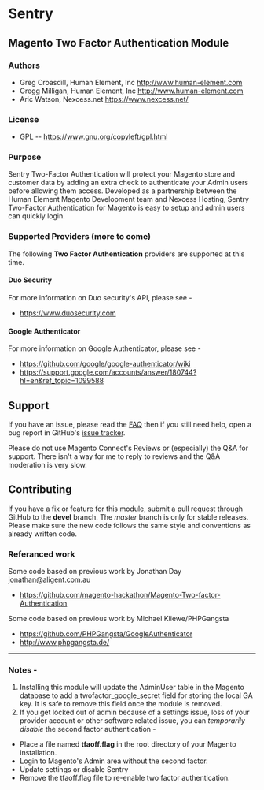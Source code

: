 # Sentry
## Magento Two Factor Authentication Module

### Authors
- Greg Croasdill, Human Element, Inc http://www.human-element.com
- Gregg Milligan, Human Element, Inc http://www.human-element.com
- Aric Watson, Nexcess.net     https://www.nexcess.net/

### License  
- GPL  -- https://www.gnu.org/copyleft/gpl.html

### Purpose
Sentry Two-Factor Authentication will protect your Magento store and customer data by adding an extra check to authenticate your Admin users before allowing them access. Developed as a partnership between the Human Element Magento Development team and Nexcess Hosting, Sentry Two-Factor Authentication for Magento is easy to setup and admin users can quickly login.

### Supported Providers (more to come)
The following __Two Factor Authentication__ providers are supported at this time.
#### Duo Security
For more information on Duo security's API, please see -
- https://www.duosecurity.com

#### Google Authenticator
For more information on Google Authenticator, please see -
- https://github.com/google/google-authenticator/wiki
- https://support.google.com/accounts/answer/180744?hl=en&ref_topic=1099588


## Support

If you have an issue, please read the [FAQ](https://github.com/nexcess/magento-sentry-two-factor-authentication/wiki/FAQ)
then if you still need help, open a bug report in GitHub's
[issue tracker](https://github.com/nexcess/magento-sentry-two-factor-authentication/issues).

Please do not use Magento Connect's Reviews or (especially) the Q&A for support.
There isn't a way for me to reply to reviews and the Q&A moderation is very slow.

## Contributing

If you have a fix or feature for this module, submit a pull request through GitHub
to the **devel** branch. The *master* branch is only for stable releases. Please
make sure the new code follows the same style and conventions as already written
code.

### Referanced work

Some code based on previous work by Jonathan Day jonathan@aligent.com.au
- https://github.com/magento-hackathon/Magento-Two-factor-Authentication

Some code based on previous work by Michael Kliewe/PHPGangsta
- https://github.com/PHPGangsta/GoogleAuthenticator
- http://www.phpgangsta.de/

----
### Notes -
1. Installing this module will update the AdminUser table in the Magento database to add a twofactor_google_secret
field for storing the local GA key. It is safe to remove this field once the module is removed.
1. If you get locked out of admin because of a settings issue, loss of your provider account or other software related issue, you can *temporarily disable* the second factor authentication - 
 - Place a file named __tfaoff.flag__ in the root directory of your Magento installation.
 - Login to Magento's Admin area without the second factor.  
 - Update settings or disable Sentry
 - Remove the tfaoff.flag file to re-enable two factor authentication.
